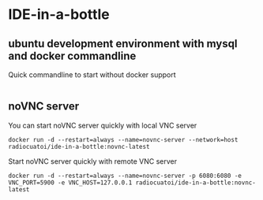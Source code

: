 # IDE-in-a-bottle

## ubuntu development environment with mysql and docker commandline

Quick commandline to start without docker support
```shell script

```


## noVNC server
You can start noVNC server quickly with local VNC server
```shell script
docker run -d --restart=always --name=novnc-server --network=host radiocuatoi/ide-in-a-bottle:novnc-latest
```

Start noVNC server quickly with remote VNC server
```shell script
docker run -d --restart=always --name=novnc-server -p 6080:6080 -e VNC_PORT=5900 -e VNC_HOST=127.0.0.1 radiocuatoi/ide-in-a-bottle:novnc-latest
```
